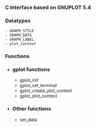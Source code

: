### C Interface based on GNUPLOT 5.4

### Datatypes
    - GRAPH_STYLE
    - GRAPH_DATA
    - GRAPH_LABEL
    - plot_context
### Functions
- ### gplot functions
    - gplot_init
    - gplot_set_terminal
    - gplot_create_plot_context
    - gplot_plot_context
- ### Other functions
    - set_data